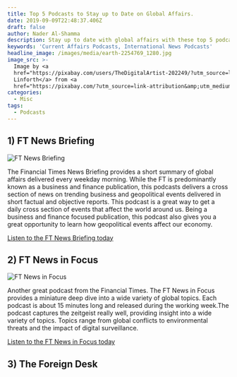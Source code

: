 ```yaml
---
title: Top 5 Podcasts to Stay up to Date on Global Affairs.
date: 2019-09-09T22:48:37.406Z
draft: false
author: Nader Al-Shamma
description: Stay up to date with global affairs with these top 5 podcasts.
keywords: 'Current Affairs Podcasts, International News Podcasts'
headline_image: /images/media/earth-2254769_1280.jpg
image_src: >-
  Image by <a
  href="https://pixabay.com/users/TheDigitalArtist-202249/?utm_source=link-attribution&amp;utm_medium=referral&amp;utm_campaign=image&amp;utm_content=2254769">Pete
  Linforth</a> from <a
  href="https://pixabay.com/?utm_source=link-attribution&amp;utm_medium=referral&amp;utm_campaign=image&amp;utm_content=2254769">Pixabay</a>
categories:
  - Misc
tags:
  - Podcasts
---
```

## 1) FT News Briefing

![FT News Briefing](/images/media/ftnewslogo.jpg "FT News Briefing")

The Financial Times News Briefing provides a short summary of global affairs delivered every weekday morning. While the FT is predominantly known as a business and finance publication, this podcasts delivers a cross section of news on trending business and geopolitical events delivered in short factual and objective reports. This podcast is a great way to get a daily cross section of events that affect the world around us. Being a business and finance focused publication, this podcast  also gives you a great opportunity to learn how geopolitical events affect our economy. 

[Listen to the FT News Briefing today](https://www.ft.com/newsbriefing)

## 2) FT News in Focus

![FT News in Focus](/images/media/ftnewsfocus.jpeg "FT News in Focus")

Another great podcast from the Financial Times. The FT News in Focus provides a miniature deep dive into a wide variety of global topics. Each podcast is about 15 minutes long and released during the working week.The podcast captures the zeitgeist really well, providing insight into a wide variety of topics. Topics range from global conflicts to environmental  threats and the impact of digital surveillance.

[Listen to the FT News in Focus today](https://www.ft.com/news-in-focus)   

## 3) The Foreign Desk
